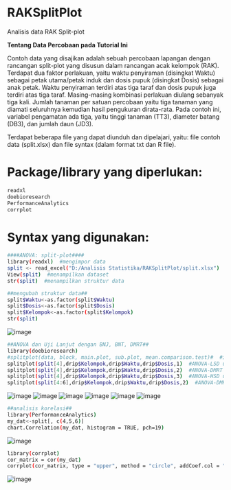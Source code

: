 # RAKSplitPlot
Analisis data RAK Split-plot

**Tentang Data Percobaan pada Tutorial Ini**

Contoh data yang disajikan adalah sebuah percobaan lapangan dengan rancangan split-plot yang disusun dalam rancangan acak kelompok (RAK). Terdapat dua faktor perlakuan, yaitu waktu penyiraman (disingkat Waktu) sebagai petak utama/petak induk dan dosis pupuk (disingkat Dosis) sebagai anak petak. Waktu penyiraman terdiri atas tiga taraf dan dosis pupuk juga terdiri atas tiga taraf. Masing-masing kombinasi perlakuan diulang sebanyak tiga kali. Jumlah tanaman per satuan percobaan yaitu tiga tanaman yang diamati seluruhnya kemudian hasil pengukuran dirata-rata. Pada contoh ini, variabel pengamatan ada tiga, yaitu tinggi tanaman (TT3), diameter batang (DB3), dan jumlah daun (JD3).  

Terdapat beberapa file yang dapat diunduh dan dipelajari, yaitu: file contoh data (split.xlsx) dan file syntax (dalam format txt dan R file).

# Package/library yang diperlukan:

```sh
readxl
doebioresearch
PerformanceAnalytics
corrplot
```

# Syntax yang digunakan:
```sh
####ANOVA: split-plot####
library(readxl)  #mengimpor data
split <- read_excel("D:/Analisis Statistika/RAKSplitPlot/split.xlsx")
View(split)  #menampilkan dataset
str(split)  #menampilkan struktur data
```
```sh
##mengubah struktur data##
split$Waktu<-as.factor(split$Waktu)
split$Dosis<-as.factor(split$Dosis)
split$Kelompok<-as.factor(split$Kelompok)
str(split)
```
![image](https://github.com/yansukmawan/RAKSplitPlot/assets/66309330/35bbd04c-5999-4007-a2a3-c31d8d63a2ed) 

```sh
##ANOVA dan Uji Lanjut dengan BNJ, BNT, DMRT##
library(doebioresearch)
#splitplot(data, block, main.plot, sub.plot, mean.comparison.test)#  #ini adalah model yang digunakan
splitplot(split[4],drip$Kelompok,drip$Waktu,drip$Dosis,1)  #ANOVA-LSD untuk TT3
splitplot(split[4],drip$Kelompok,drip$Waktu,drip$Dosis,2)  #ANOVA-DMRT untuk TT3
splitplot(split[4],drip$Kelompok,drip$Waktu,drip$Dosis,3)  #ANOVA-HSD untuk TT3
splitplot(split[4:6],drip$Kelompok,drip$Waktu,drip$Dosis,2)  #ANOVA-DMRT untuk TT3, DB3, dan JD3
```
![image](https://github.com/yansukmawan/RAKSplitPlot/assets/66309330/59c39d51-9da8-4835-9fc4-e36622ba8a2c)
![image](https://github.com/yansukmawan/RAKSplitPlot/assets/66309330/8d520730-cdc2-4dfc-88f8-4723777596c7)
![image](https://github.com/yansukmawan/RAKSplitPlot/assets/66309330/de022a4d-f151-4338-90e0-958c51cef056)
![image](https://github.com/yansukmawan/RAKSplitPlot/assets/66309330/3e0b3509-9a63-47b5-b510-8445dc9eda89)
![image](https://github.com/yansukmawan/RAKSplitPlot/assets/66309330/e581725f-4845-44cd-8fc2-21e7649ed740)
![image](https://github.com/yansukmawan/RAKSplitPlot/assets/66309330/49c141c3-7865-4570-b71d-fdaddfb65c36)

```sh
##analisis korelasi##
library(PerformanceAnalytics)
my_dat<-split[, c(4,5,6)]
chart.Correlation(my_dat, histogram = TRUE, pch=19)
```
![image](https://github.com/yansukmawan/RAKSplitPlot/assets/66309330/e1179222-8fc8-424d-903b-8bbe951870fb)

```sh
library(corrplot)
cor_matrix = cor(my_dat)
corrplot(cor_matrix, type = "upper", method = "circle", addCoef.col = "black", tl.col = "black", tl.srt = 45)
```
![image](https://github.com/yansukmawan/RAKSplitPlot/assets/66309330/6c15780b-e81a-49a7-8a38-b7adb96dcff1)
